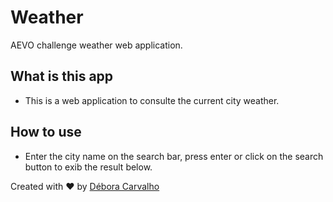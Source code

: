 # Weather
 AEVO challenge weather web application.

## What is this app
- This is a web application to consulte the current city weather.

## How to use
- Enter the city name on the search bar, press enter or click on the search button to exib the result below.

Created with :heart: by [Débora Carvalho](https://github.com/DeboraOak)
